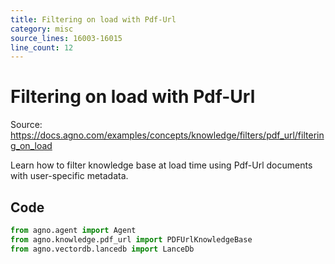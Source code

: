 ```yaml
---
title: Filtering on load with Pdf-Url
category: misc
source_lines: 16003-16015
line_count: 12
---
```


# Filtering on load with Pdf-Url
Source: https://docs.agno.com/examples/concepts/knowledge/filters/pdf_url/filtering_on_load

Learn how to filter knowledge base at load time using Pdf-Url documents with user-specific metadata.

## Code

```python
from agno.agent import Agent
from agno.knowledge.pdf_url import PDFUrlKnowledgeBase
from agno.vectordb.lancedb import LanceDb

